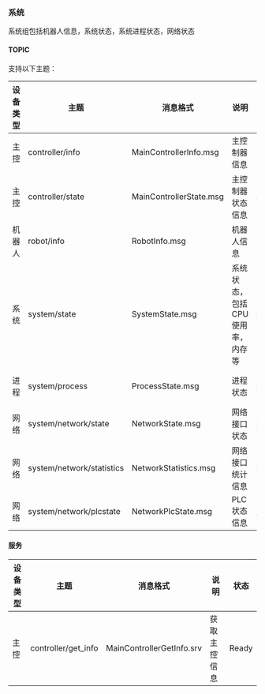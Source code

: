 

### 系统

系统组包括机器人信息，系统状态，系统进程状态，网络状态

#### TOPIC

支持以下主题：

| 设备类型 | 主题  |  消息格式  | 说明 | 是否周期上报  |
| -- | -- | -- | -- |  -- | 
|  主控 | controller/info  | MainControllerInfo.msg  | 主控制器信息 |  否 | 
|  主控 | controller/state  | MainControllerState.msg  | 主控制器状态信息  |  是(周期：1000ms) | 
|  机器人 | robot/info  | RobotInfo.msg  | 机器人信息  |  否 | 
|  系统 | system/state  | SystemState.msg  | 系统状态，包括CPU使用率，内存等  |  是(周期：1000ms) | 
|  进程 | system/process  | ProcessState.msg  | 进程状态  |  是(周期：1000ms) | 
|  网络 | system/network/state  | NetworkState.msg  |  网络接口状态  |  是(周期：1000ms) | 
|  网络 | system/network/statistics  | NetworkStatistics.msg  |  网络接口统计信息  |  是(周期：1000ms) | 
|  网络 | system/network/plcstate  | NetworkPlcState.msg  |  PLC状态信息  |  是(周期：1000ms) | 

#### 服务

| 设备类型 | 主题  |  消息格式  | 说明 | 状态 |
| -- | -- | -- | -- |  -- | 
| 主控 | controller/get_info | MainControllerGetInfo.srv | 获取主控信息  |  Ready |



